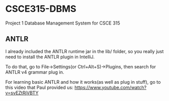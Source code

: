 # CSCE315-DBMS
Project 1 Database Management System for CSCE 315

## ANTLR
I already included the ANTLR runtime jar in the lib/ folder, so you really just need to install the ANTLR plugin
in IntelliJ. 

To do that, go to File->Settings(or Ctrl+Alt+S)->Plugins, then search for ANTLR v4 grammar plug in.

For learning basic ANTLR and how it works(as well as plug in stuff), go to this video that Paul provided us: https://www.youtube.com/watch?v=svEZtRjVBTY